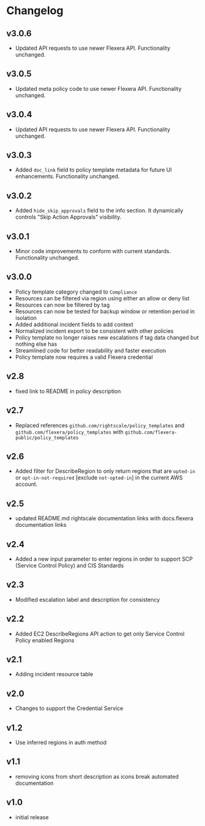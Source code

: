# Changelog

## v3.0.6

- Updated API requests to use newer Flexera API. Functionality unchanged.

## v3.0.5

- Updated meta policy code to use newer Flexera API. Functionality unchanged.

## v3.0.4

- Updated API requests to use newer Flexera API. Functionality unchanged.

## v3.0.3

- Added `doc_link` field to policy template metadata for future UI enhancements. Functionality unchanged.

## v3.0.2

- Added `hide_skip_approvals` field to the info section. It dynamically controls "Skip Action Approvals" visibility.

## v3.0.1

- Minor code improvements to conform with current standards. Functionality unchanged.

## v3.0.0

- Policy template category changed to `Compliance`
- Resources can be filtered via region using either an allow or deny list
- Resources can now be filtered by tag
- Resources can now be tested for backup window or retention period in isolation
- Added additional incident fields to add context
- Normalized incident export to be consistent with other policies
- Policy template no longer raises new escalations if tag data changed but nothing else has
- Streamlined code for better readability and faster execution
- Policy template now requires a valid Flexera credential

## v2.8

- fixed link to README in policy description

## v2.7

- Replaced references `github.com/rightscale/policy_templates` and `github.com/flexera/policy_templates` with `github.com/flexera-public/policy_templates`

## v2.6

- Added filter for DescribeRegion to only return regions that are `opted-in` or `opt-in-not-required` [exclude `not-opted-in`] in the current AWS account.

## v2.5

- updated README.md rightscale documentation links with docs.flexera documentation links

## v2.4

- Added a new input parameter to enter regions in order to support SCP (Service Control Policy) and CIS Standards

## v2.3

- Modified escalation label and description for consistency

## v2.2

- Added EC2 DescribeRegions API action to get only Service Control Policy enabled Regions

## v2.1

- Adding incident resource table

## v2.0

- Changes to support the Credential Service

## v1.2

- Use inferred regions in auth method

## v1.1

- removing icons from short description as icons break automated documentation

## v1.0

- initial release
